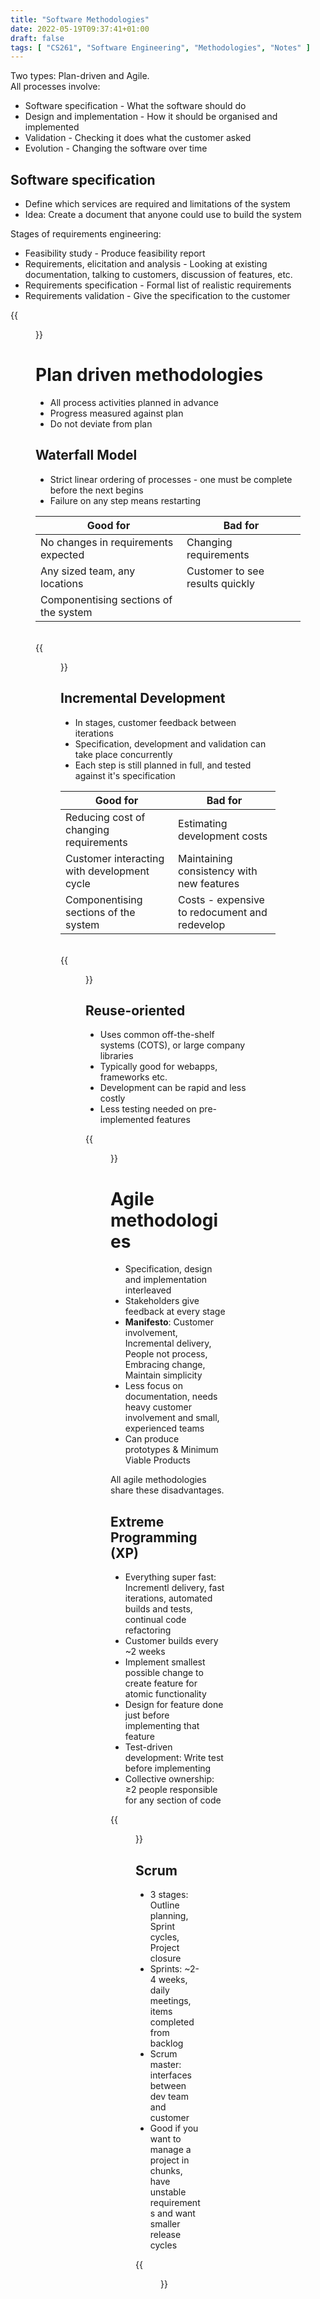 ```yaml
---
title: "Software Methodologies"
date: 2022-05-19T09:37:41+01:00
draft: false
tags: [ "CS261", "Software Engineering", "Methodologies", "Notes" ]
---
```

Two types: Plan-driven and Agile.\
All processes involve:
- Software specification - What the software should do
- Design and implementation - How it should be organised and implemented
- Validation - Checking it does what the customer asked
- Evolution - Changing the software over time

## Software specification
- Define which services are required and limitations of the system
- Idea: Create a document that anyone could use to build the system

Stages of requirements engineering:
- Feasibility study - Produce feasibility report
- Requirements, elicitation and analysis - Looking at existing documentation, talking to customers, discussion of features, etc.
- Requirements specification - Formal list of realistic requirements
- Requirements validation - Give the specification to the customer

{{<figure src="/specification.png" height=300 title="Requirements Engineering Stages">}}

# Plan driven methodologies
- All process activities planned in advance
- Progress measured against plan
- Do not deviate from plan

## Waterfall Model
- Strict linear ordering of processes - one must be complete before the next begins
- Failure on any step means restarting

| Good for                              | Bad for                         |
|---------------------------------------|---------------------------------|
| No changes in requirements expected   | Changing requirements           |
| Any sized team, any locations         | Customer to see results quickly |
| Componentising sections of the system |                                 |

\
{{<figure src="/waterfall.png" height=300 title="Waterfall Model">}}

## Incremental Development
- In stages, customer feedback between iterations
- Specification, development and validation can take place concurrently
- Each step is still planned in full, and tested against it's specification

| Good for                                    | Bad for                                       |
|---------------------------------------------|-----------------------------------------------|
| Reducing cost of changing requirements      | Estimating development costs                  |
| Customer interacting with development cycle | Maintaining consistency with new features     |
| Componentising sections of the system       | Costs - expensive to redocument and redevelop |

\
{{<figure src="/incremental.png" height=300 title="Incremental Development">}}

## Reuse-oriented
- Uses common off-the-shelf systems (COTS), or large company libraries
- Typically good for webapps, frameworks etc.
- Development can be rapid and less costly
- Less testing needed on pre-implemented features

{{<figure src="/reuse.png" height=250 title="Reuse-oriented Software Engineering">}}

# Agile methodologies
- Specification, design and implementation interleaved
- Stakeholders give feedback at every stage
- **Manifesto**: Customer involvement, Incremental delivery, People not process, Embracing change, Maintain simplicity
- Less focus on documentation, needs heavy customer involvement and small, experienced teams
- Can produce prototypes & Minimum Viable Products

All agile methodologies share these disadvantages.

## Extreme Programming (XP)

- Everything super fast: Incrementl delivery, fast iterations, automated builds and tests, continual code refactoring
- Customer builds every ~2 weeks
- Implement smallest possible change to create feature for atomic functionality
- Design for feature done just before implementing that feature
- Test-driven development: Write test before implementing
- Collective ownership: ≥2 people responsible for any section of code

{{<figure src="/xp.png" height=300 title="Extreme Programming cycles">}}

## Scrum

- 3 stages: Outline planning, Sprint cycles, Project closure
- Sprints: ~2-4 weeks, daily meetings, items completed from backlog
- Scrum master: interfaces between dev team and customer
- Good if you want to manage a project in chunks, have unstable requirements and want smaller release cycles

{{<figure src="/scrum.png" height=200 title="Scrum Methodology Stages">}}
